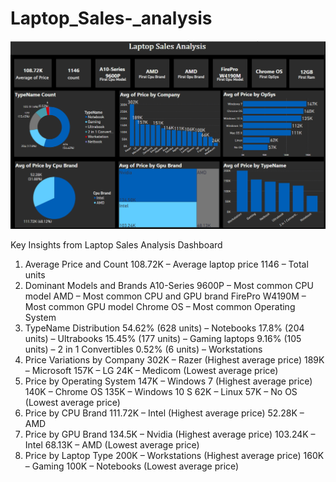 # Laptop_Sales-_analysis

![Image Alt](https://github.com/Madhu-Sudhana-Rao/Laptop_Sales-_analysis/blob/d664347d6b9bc0e8cf72eb6348e6c1876a9904c2/Screenshot%202024-09-27%20162724.png)

Key Insights from Laptop Sales Analysis Dashboard
1. Average Price and Count
108.72K – Average laptop price
1146 – Total units
2. Dominant Models and Brands
A10-Series 9600P – Most common CPU model
AMD – Most common CPU and GPU brand
FirePro W4190M – Most common GPU model
Chrome OS – Most common Operating System
3. TypeName Distribution
54.62% (628 units) – Notebooks
17.8% (204 units) – Ultrabooks
15.45% (177 units) – Gaming laptops
9.16% (105 units) – 2 in 1 Convertibles
0.52% (6 units) – Workstations
4. Price Variations by Company
302K – Razer (Highest average price)
189K – Microsoft
157K – LG
24K – Medicom (Lowest average price)
5. Price by Operating System
147K – Windows 7 (Highest average price)
140K – Chrome OS
135K – Windows 10 S
62K – Linux
57K – No OS (Lowest average price)
6. Price by CPU Brand
111.72K – Intel (Highest average price)
52.28K – AMD
7. Price by GPU Brand
134.5K – Nvidia (Highest average price)
103.24K – Intel
68.13K – AMD (Lowest average price)
8. Price by Laptop Type
200K – Workstations (Highest average price)
160K – Gaming
100K – Notebooks (Lowest average price)
